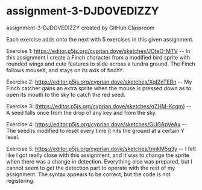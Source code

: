 # assignment-3-DJDOVEDIZZY
assignment-3-DJDOVEDIZZY created by GitHub Classroom

Each exercise adds onto the next with 5 exercises in this given assignment.

Exercise 1: https://editor.p5js.org/cyprian.dove/sketches/JOteO-MTV -- In this assignment I create a Finch character from a modified bird sprite with rounded wings and cute features to slide across a tundra ground. The Finch follows mouseX, and stays on its axis of finchY.

Exercise 2: https://editor.p5js.org/cyprian.dove/sketches/XqI2nTERn -- My Finch catcher gains an extra sprite when the mouse is pressed down as to open its mouth to the sky to catch the red seed.

Exercise 3: (https://editor.p5js.org/cyprian.dove/sketches/qZHM-Kcqm) -- A seed falls once from the drop of any key and from the sky.

Exercise 4: https://editor.p5js.org/cyprian.dove/sketches/GUGApVeAx -- The seed is modified to reset every time it hits the ground at a certain Y level.

Exercise 5: https://editor.p5js.org/cyprian.dove/sketches/tnnkM5g3y -- I felt like I got really close with this assignment, and it was to change the sprite when there was a change in detection. Everything else was prepared, but I cannot seem to get the detection part to operate with the rest of my assignment. The syntax appears to be correct, but the code is not registering. 
